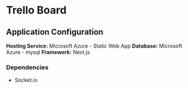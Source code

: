 # Trello Board

## Application Configuration 
**Hosting Service:** Microsoft Azure - Static Web App 
**Database:** Microsoft Azure - mysql 
**Framework:** Next.js 
### Dependencies  
- Socket.io
